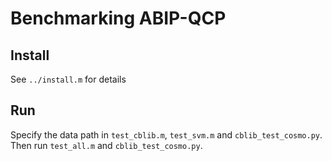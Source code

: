 # Benchmarking ABIP-QCP

## Install

See `../install.m` for details

## Run

Specify the data path in `test_cblib.m`, `test_svm.m` and `cblib_test_cosmo.py`.
Then run `test_all.m` and `cblib_test_cosmo.py`.